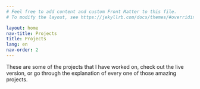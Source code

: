 ```yaml
---
# Feel free to add content and custom Front Matter to this file.
# To modify the layout, see https://jekyllrb.com/docs/themes/#overriding-theme-defaults

layout: home
nav-title: Projects
title: Projects
lang: en
nav-order: 2
---
```


These are some of the projects that I have worked on, check out the live version, or go through the explanation of every one of those amazing projects.